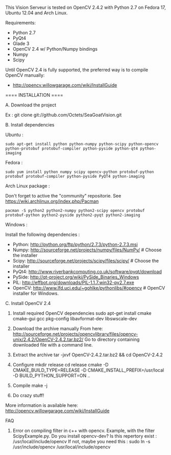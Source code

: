 This Vision Serveur is tested on OpenCV 2.4.2 with Python 2.7 on Fedora 17, Ubuntu 12.04 and Arch Linux.

Requirements:

 - Python 2.7
 - PyQt4
 - Glade 3
 - OpenCV 2.4 w/ Python/Numpy bindings
 - Numpy
 - Scipy

Until OpenCV 2.4 is fully supported, the preferred way is to compile OpenCV manually:
 - http://opencv.willowgarage.com/wiki/InstallGuide

==== INSTALLATION ====

A. Download the project

Ex :     git clone git://github.com/Octets/SeaGoatVision.git


B. Install dependencies

Ubuntu :

    sudo apt-get install python python-numpy python-scipy python-opencv python-protobuf protobuf-compiler python-pyside python-qt4 python-imaging

Fedora :

    sudo yum install python numpy scipy opencv-python protobuf-python protobuf protobuf-compiler python-pyside PyQT4 python-imaging

Arch Linux package :

Don't forget to active the "community" repositorie. See https://wiki.archlinux.org/index.php/Pacman

    pacman -S python2 python2-numpy python2-scipy opencv protobuf protobuf-python python2-pyside python2-pyqt python2-imaging

Windows :

Install the following dependencies :

 - Python: 	http://python.org/ftp/python/2.7.3/python-2.7.3.msi
 - Numpy: 	http://sourceforge.net/projects/numpy/files/NumPy/	# Choose the installer
 - Scipy:	http://sourceforge.net/projects/scipy/files/scipy/	# Choose the installer
 - PyQt4:	http://www.riverbankcomputing.co.uk/software/pyqt/download
 - PySide: 	http://qt-project.org/wiki/PySide_Binaries_Windows
 - PIL:		http://effbot.org/downloads/PIL-1.1.7.win32-py2.7.exe
 - OpenCV: 	http://www.lfd.uci.edu/~gohlke/pythonlibs/#opencv	# OpenCV installer for Windows.

C. Install OpenCV 2.4

1. Install required OpenCV dependencies
	sudo apt-get install cmake cmake-gui gcc pkg-config libavformat-dev libswscale-dev

2. Download the archive manually 
	From here: http://sourceforge.net/projects/opencvlibrary/files/opencv-unix/2.4.2/OpenCV-2.4.2.tar.bz2/
	Go to directory containing downloaded file with a command line.
 
3. Extract the archive
	tar -jxvf OpenCV-2.4.2.tar.bz2 && cd OpenCV-2.4.2

4. Configure
	mkdir release
	cd release
	cmake -D CMAKE_BUILD_TYPE=RELEASE -D CMAKE_INSTALL_PREFIX=/usr/local -D BUILD_PYTHON_SUPPORT=ON ..

5. Compile
	make -j

6. Do crazy stuff!

More information is available here: http://opencv.willowgarage.com/wiki/InstallGuide

FAQ

1. Error on compiling filter in c++ with opencv. Example, with the filter ScipyExample.py.
Do you install opencv-dev? Is this repertory exist : /usr/local/include/opencv
If not, maybe you need this : sudo ln -s /usr/include/opencv /usr/local/include/opencv
